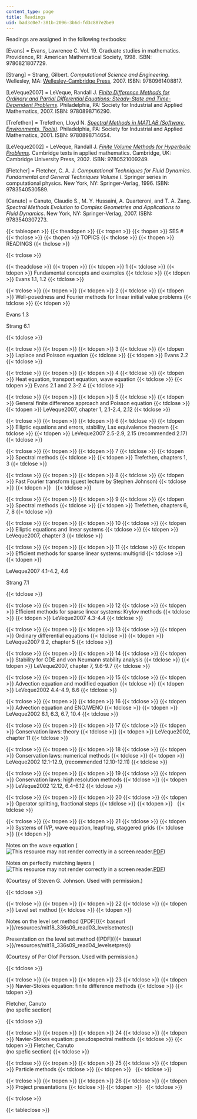 ```yaml
---
content_type: page
title: Readings
uid: bad3c0e7-381b-2096-3b6d-fd3c887e2be9
---
```


Readings are assigned in the following textbooks:

\[Evans\] = Evans, Lawrence C. Vol. 19. Graduate studies in mathematics. Providence, RI: American Mathematical Society, 1998. ISBN: 9780821807729.

\[Strang\] = Strang, Gilbert. _Computational Science and Engineering_. Wellesley, MA: [Wellesley-Cambridge Press](http://www.wellesleycambridge.com/), 2007. ISBN: 9780961408817.

\[LeVeque2007\] = LeVeque, Randall J. [_Finite Difference Methods for Ordinary and Partial Differential Equations: Steady-State and Time-Dependent Problems_](http://sgpwe.izt.uam.mx/files/users/uami/mlss/documentos/LeVequeRJ.pdf). Philadelphia, PA: Society for Industrial and Applied Mathematics, 2007. ISBN: 9780898716290.

\[Trefethen\] = Trefethen, Lloyd N. [_Spectral Methods in MATLAB (Software, Environments, Tools)_](http://dx.doi.org/10.1137/1.9780898719598). Philadelphia, PA: Society for Industrial and Applied Mathematics, 2001. ISBN: 9780898714654.

\[LeVeque2002\] = LeVeque, Randall J. [_Finite Volume Methods for Hyperbolic Problems_](http://depts.washington.edu/clawpack/book.html). Cambridge texts in applied mathematics. Cambridge, UK: Cambridge University Press, 2002. ISBN: 9780521009249.

\[Fletcher\] = Fletcher, C. A. J. _Computational Techniques for Fluid Dynamics. Fundamental and General Techniques Volume I_. Springer series in computational physics. New York, NY: Springer-Verlag, 1996. ISBN: 9783540530589.

\[Canuto\] = Canuto, Claudio S., M. Y. Hussaini, A. Quarteroni, and T. A. Zang. _Spectral Methods Evolution to Complex Geometries and Applications to Fluid Dynamics_. New York, NY: Springer-Verlag, 2007. ISBN: 9783540307273.

{{< tableopen >}}
{{< theadopen >}}
{{< tropen >}}
{{< thopen >}}
SES #
{{< thclose >}}
{{< thopen >}}
TOPICS
{{< thclose >}}
{{< thopen >}}
READINGS
{{< thclose >}}

{{< trclose >}}

{{< theadclose >}}
{{< tropen >}}
{{< tdopen >}}
1
{{< tdclose >}}
{{< tdopen >}}
Fundamental concepts and examples
{{< tdclose >}}
{{< tdopen >}}
Evans 1.1, 1.2
{{< tdclose >}}

{{< trclose >}}
{{< tropen >}}
{{< tdopen >}}
2
{{< tdclose >}}
{{< tdopen >}}
Well-posedness and Fourier methods for linear initial value problems
{{< tdclose >}}
{{< tdopen >}}


Evans 1.3

Strang 6.1


{{< tdclose >}}

{{< trclose >}}
{{< tropen >}}
{{< tdopen >}}
3
{{< tdclose >}}
{{< tdopen >}}
Laplace and Poisson equation
{{< tdclose >}}
{{< tdopen >}}
Evans 2.2
{{< tdclose >}}

{{< trclose >}}
{{< tropen >}}
{{< tdopen >}}
4
{{< tdclose >}}
{{< tdopen >}}
Heat equation, transport equation, wave equation
{{< tdclose >}}
{{< tdopen >}}
Evans 2.1 and 2.3-2.4
{{< tdclose >}}

{{< trclose >}}
{{< tropen >}}
{{< tdopen >}}
5
{{< tdclose >}}
{{< tdopen >}}
General finite difference approach and Poisson equation
{{< tdclose >}}
{{< tdopen >}}
LeVeque2007, chapter 1, 2.1-2.4, 2.12
{{< tdclose >}}

{{< trclose >}}
{{< tropen >}}
{{< tdopen >}}
6
{{< tdclose >}}
{{< tdopen >}}
Elliptic equations and errors, stability, Lax equivalence theorem
{{< tdclose >}}
{{< tdopen >}}
LeVeque2007 2.5-2.9, 2.15 (recommended 2.17)
{{< tdclose >}}

{{< trclose >}}
{{< tropen >}}
{{< tdopen >}}
7
{{< tdclose >}}
{{< tdopen >}}
Spectral methods
{{< tdclose >}}
{{< tdopen >}}
Trefethen, chapters 1, 3
{{< tdclose >}}

{{< trclose >}}
{{< tropen >}}
{{< tdopen >}}
8
{{< tdclose >}}
{{< tdopen >}}
Fast Fourier transform (guest lecture by Stephen Johnson)
{{< tdclose >}}
{{< tdopen >}}
 
{{< tdclose >}}

{{< trclose >}}
{{< tropen >}}
{{< tdopen >}}
9
{{< tdclose >}}
{{< tdopen >}}
Spectral methods
{{< tdclose >}}
{{< tdopen >}}
Trefethen, chapters 6, 7, 8
{{< tdclose >}}

{{< trclose >}}
{{< tropen >}}
{{< tdopen >}}
10
{{< tdclose >}}
{{< tdopen >}}
Elliptic equations and linear systems
{{< tdclose >}}
{{< tdopen >}}
LeVeque2007, chapter 3
{{< tdclose >}}

{{< trclose >}}
{{< tropen >}}
{{< tdopen >}}
11
{{< tdclose >}}
{{< tdopen >}}
Efficient methods for sparse linear systems: multigrid
{{< tdclose >}}
{{< tdopen >}}


LeVeque2007 4.1-4.2, 4.6

Strang 7.1


{{< tdclose >}}

{{< trclose >}}
{{< tropen >}}
{{< tdopen >}}
12
{{< tdclose >}}
{{< tdopen >}}
Efficient methods for sparse linear systems: Krylov methods
{{< tdclose >}}
{{< tdopen >}}
LeVeque2007 4.3-4.4
{{< tdclose >}}

{{< trclose >}}
{{< tropen >}}
{{< tdopen >}}
13
{{< tdclose >}}
{{< tdopen >}}
Ordinary differential equations
{{< tdclose >}}
{{< tdopen >}}
LeVeque2007 9.2, chapter 5
{{< tdclose >}}

{{< trclose >}}
{{< tropen >}}
{{< tdopen >}}
14
{{< tdclose >}}
{{< tdopen >}}
Stability for ODE and von Neumann stability analysis
{{< tdclose >}}
{{< tdopen >}}
LeVeque2007, chapter 7, 9.6-9.7
{{< tdclose >}}

{{< trclose >}}
{{< tropen >}}
{{< tdopen >}}
15
{{< tdclose >}}
{{< tdopen >}}
Advection equation and modified equation
{{< tdclose >}}
{{< tdopen >}}
LeVeque2002 4.4-4.9, 8.6
{{< tdclose >}}

{{< trclose >}}
{{< tropen >}}
{{< tdopen >}}
16
{{< tdclose >}}
{{< tdopen >}}
Advection equation and ENO/WENO
{{< tdclose >}}
{{< tdopen >}}
LeVeque2002 6.1, 6.3, 6.7, 10.4
{{< tdclose >}}

{{< trclose >}}
{{< tropen >}}
{{< tdopen >}}
17
{{< tdclose >}}
{{< tdopen >}}
Conservation laws: theory
{{< tdclose >}}
{{< tdopen >}}
LeVeque2002, chapter 11
{{< tdclose >}}

{{< trclose >}}
{{< tropen >}}
{{< tdopen >}}
18
{{< tdclose >}}
{{< tdopen >}}
Conservation laws: numerical methods
{{< tdclose >}}
{{< tdopen >}}
LeVeque2002 12.1-12.9, (recommended 12.10-12.11)
{{< tdclose >}}

{{< trclose >}}
{{< tropen >}}
{{< tdopen >}}
19
{{< tdclose >}}
{{< tdopen >}}
Conservation laws: high resolution methods
{{< tdclose >}}
{{< tdopen >}}
LeVeque2002 12.12, 6.4-6.12
{{< tdclose >}}

{{< trclose >}}
{{< tropen >}}
{{< tdopen >}}
20
{{< tdclose >}}
{{< tdopen >}}
Operator splitting, fractional steps
{{< tdclose >}}
{{< tdopen >}}
 
{{< tdclose >}}

{{< trclose >}}
{{< tropen >}}
{{< tdopen >}}
21
{{< tdclose >}}
{{< tdopen >}}
Systems of IVP, wave equation, leapfrog, staggered grids
{{< tdclose >}}
{{< tdopen >}}


Notes on the wave equation (![This resource may not render correctly in a screen reader.](/images/inacessible.gif)[PDF](http://math.mit.edu/~stevenj/18.369/wave-equations.pdf))

Notes on perfectly matching layers (![This resource may not render correctly in a screen reader.](/images/inacessible.gif)[PDF](http://math.mit.edu/~stevenj/18.369/pml.pdf))

(Courtesy of Steven G. Johnson. Used with permission.)


{{< tdclose >}}

{{< trclose >}}
{{< tropen >}}
{{< tdopen >}}
22
{{< tdclose >}}
{{< tdopen >}}
Level set method
{{< tdclose >}}
{{< tdopen >}}


Notes on the level set method ([PDF]({{< baseurl >}}/resources/mit18_336s09_read03_levelsetnotes))

Presentation on the level set method ([PDF]({{< baseurl >}}/resources/mit18_336s09_read04_levelsetpres))

(Courtesy of Per Olof Persson. Used with permission.)


{{< tdclose >}}

{{< trclose >}}
{{< tropen >}}
{{< tdopen >}}
23
{{< tdclose >}}
{{< tdopen >}}
Navier-Stokes equation: finite difference methods
{{< tdclose >}}
{{< tdopen >}}


Fletcher, Canuto  
(no spefic section) 


{{< tdclose >}}

{{< trclose >}}
{{< tropen >}}
{{< tdopen >}}
24
{{< tdclose >}}
{{< tdopen >}}
Navier-Stokes equation: pseudospectral methods
{{< tdclose >}}
{{< tdopen >}}
Fletcher, Canuto  
(no spefic section)
{{< tdclose >}}

{{< trclose >}}
{{< tropen >}}
{{< tdopen >}}
25
{{< tdclose >}}
{{< tdopen >}}
Particle methods
{{< tdclose >}}
{{< tdopen >}}
 
{{< tdclose >}}

{{< trclose >}}
{{< tropen >}}
{{< tdopen >}}
26
{{< tdclose >}}
{{< tdopen >}}
Project presentations
{{< tdclose >}}
{{< tdopen >}}
 
{{< tdclose >}}

{{< trclose >}}

{{< tableclose >}}